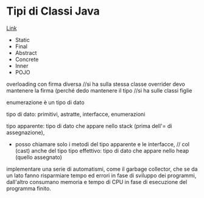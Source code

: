 # Tipi di Classi Java

[Link](https://ita.myservername.com/types-classes-java#Class_Types_In_Java_8211_Introduction)

- Static
- Final
- Abstract
- Concrete
- Inner
- POJO



overloading con firma diversa       //si ha sulla stessa classe
overrider devo mantenere la firma (perché dedo mantenere il tipo //si ha sulle classi figlie

enumerazione è un tipo di dato

tipo di dato: primitivi, astratte, interfacce, enumerazioni

tipo apparente: tipo di dato che appare nello stack (prima dell'= di assegnazione),
 - posso chiamare solo i metodi del tipo apparente e le interfacce, // col (cast) anche del tipo
tipo effettivo: tipo di dato che appare nello heap (quello assegnato)


implementare una serie di automatismi, come il garbage collector, che se da un lato fanno risparmiare tempo ed errori in fase di sviluppo dei programmi, dall'altro consumano memoria e tempo di CPU in fase di esecuzione del programma finito. 